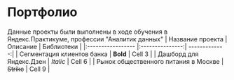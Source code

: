 # Портфолио
Данные проекты были выполнены в ходе обучения в Яндекс.Практикуме, профессии "Аналитик данных"
| Название проекта  | Описание        |    Библиотеки |
|:----------------- |:---------------:| -------------:|
| Сегментация клиентов банка         | **Bold**        | Cell 3        |
| Дашборд для Яндекс.Дзен         | *Italic*        | Cell 6        |
| Рынок общественного питания в Москве         | ~~Strike~~      | Cell 9        |
